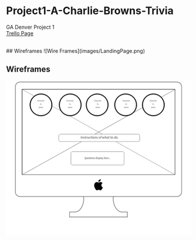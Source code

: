 # Project1-A-Charlie-Browns-Trivia
GA Denver Project 1
</br>
[Trello Page](https://trello.com/b/l1rrTMiq)

</br>
## Wireframes
![Wire Frames](images/LandingPage.png)

## Wireframes
![Wire Frames](images/GameBoard.png)
